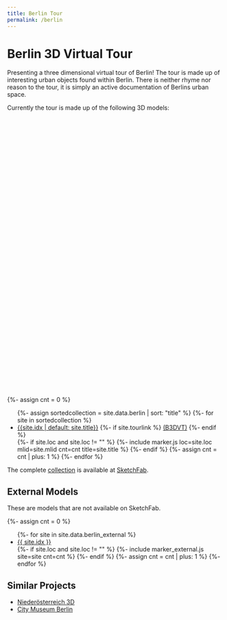 ```yaml
---
title: Berlin Tour
permalink: /berlin
---
```


# Berlin 3D Virtual Tour

Presenting a three dimensional virtual tour of Berlin! The tour is made up of
interesting urban objects found within Berlin. There is neither rhyme nor
reason to the tour, it is simply an active documentation of Berlins urban space.

<link rel="stylesheet" href="/f/leaflet.css"/>
<script src="/f/leaflet.js"></script>

<style>
#map img.leaflet-tile {
  filter: grayscale(1);
  -webkit-filter: grayscale(1);
}
#map canvas {
  cursor: pointer;
  opacity: 0.85;
}

.leaflet-popup-content {
    width: 350px !important;
    height: 300px;
}
</style>

<script>
  var map;
  function init(){
    map = L.map('map').setView([52.5221, 13.4071], 11);

    L.tileLayer('https://{s}.tile.openstreetmap.org/{z}/{x}/{y}.png', {
        attribution: '&copy; <a href="https://www.openstreetmap.org/copyright">OpenStreetMap</a> contributors'
    }).addTo(map);
  }
  window.addEventListener("load", init);
</script>


Currently the tour is made up of the following 3D models:

<div id="map" class="map map-home" style="height: 600px; margin-top: 50px"></div>

{%- assign cnt = 0 %}
<ul>
{%- assign sortedcollection = site.data.berlin | sort: "title" %}
{%- for site in sortedcollection %}
  <li>
  <a href="/berlin/{{ site["mlid"] }}">{{site.idx | default: site.title}}</a>
  {%- if site.tourlink %}
    <a target=_blank href='{{ site.tourlink }}'>(B3DVT)</a>
  {%- endif %}
  </li>
  {%- if site.loc and site.loc != "" %}
    {%- include marker.js loc=site.loc mlid=site.mlid cnt=cnt title=site.title %}
  {%- endif %}
  {%- assign cnt = cnt | plus: 1 %}
{%- endfor %}
</ul>


The complete [collection](https://sketchfab.com/urban.photogrammetry/collections/urban-photogrammetry-berlin) is available at [SketchFab](https://sketchfab.com).

## External Models

These are models that are not available on SketchFab.

{%- assign cnt = 0 %}
<ul>
{%- for site in site.data.berlin_external %}
  <li><a href="{{ site.link }}">{{ site.idx }}</a></li>
  {%- if site.loc and site.loc != "" %}
    {%- include marker_external.js site=site cnt=cnt %}
  {%- endif %}
  {%- assign cnt = cnt | plus: 1 %}
{%- endfor %}
</ul>

## Similar Projects

- [Niederösterreich 3D](https://www.noe-3d.at/)
- [City Museum Berlin](https://sketchfab.com/stadtmuseumBLN)
